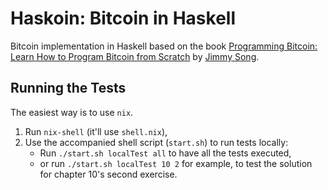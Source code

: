 # Haskoin: Bitcoin in Haskell
Bitcoin implementation in Haskell based on the book [Programming Bitcoin: Learn How to Program Bitcoin from Scratch](https://www.oreilly.com/library/view/programming-bitcoin/9781492031482/) by [Jimmy Song](https://programmingbitcoin.com/).

## Running the Tests
The easiest way is to use `nix`.
  1. Run `nix-shell` (it'll use `shell.nix`),
  2. Use the accompanied shell script (`start.sh`) to run tests locally:
       - Run `./start.sh localTest all` to have all the tests executed,
       - or run `./start.sh localTest 10 2` for example, to test the
         solution for chapter 10's second exercise.
